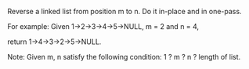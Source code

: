 Reverse a linked list from position m to n. Do it in-place and in one-pass.

For example:
Given 1->2->3->4->5->NULL, m = 2 and n = 4,

return 1->4->3->2->5->NULL.

Note:
Given m, n satisfy the following condition:
1 ? m ? n ? length of list.